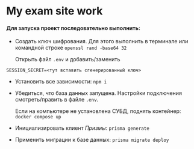 # My exam site work

#### Для запуска проект последовательно выполнить:

- Создать ключ шифрования. Для этого выполнить в терминале или командной строке `openssl rand -base64 32` 

  Открыть файл `.env` и добавить/заменить

```
SESSION_SECRET=<тут вставить сгенерированный ключ>
```

- Установить все зависимости: `npm i`
- Убедиться, что база данных запущена. Настройки подключения смотреть/править в файле `.env`. 

  Если на компьютере не установлена СУБД, поднять контейнер: `docker compose up`  

- Инициализировать клиент *Призмы*: `prisma generate` 

- Применить миграции к базе данных: `prisma migrate deploy`
